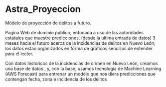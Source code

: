 # Astra_Proyeccion
Módelo de proyección de delitos a futuro.

Pagina Web de dominio público, enfocada a uso de las autoridades estatales que muestre predicciones, (desde la ultima entrada de datos) 3 meses hacia el futuro acerca
de la incidencias de delitos en Nuevo León, los datos estan organizados en forma de graficos sencillos de entender para el lector.

Con datos historicos de la incidencias de crimen en Nuevo León, creamos una base de datos , y, con la base, usamos tecnología de Machine Learning
(AWS Forecast) para entrenar un modelo que nos diera predicciones que contengan fecha, zona e incidencia de los delitos
